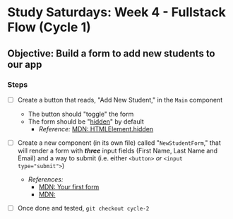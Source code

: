 # Study Saturdays: Week 4 - Fullstack Flow (Cycle 1)

## **Objective:** Build a form to add new students to our app

### Steps

- [ ] Create a button that reads, "Add New Student," in the `Main` component
  - The button should "toggle" the form
  - The form should be "[hidden](https://developer.mozilla.org/en-US/docs/Web/HTML/Global_attributes/hidden)" by default
    - _Reference:_ [MDN: HTMLElement.hidden](https://developer.mozilla.org/en-US/docs/Web/API/HTMLElement/hidden)
- [ ] Create a new component (in its own file) called "`NewStudentForm`," that will render a form with ***three*** input fields (First Name, Last Name and Email) and a way to submit (i.e. either `<button>` _or_ `<input type="submit">`)
  - _References:_
    - [MDN: Your first form](https://developer.mozilla.org/en-US/docs/Learn/Forms/Your_first_form)
    - [MDN: <form>](https://developer.mozilla.org/en-US/docs/Web/HTML/Element/form)
- [ ] Once done and tested, `git checkout cycle-2`

